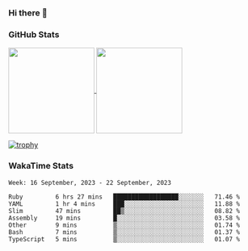 ### Hi there 👋

### GitHub Stats

<a href="https://github.com/anuraghazra/github-readme-stats">
  <img align="center" height="170px" src="https://github-readme-stats.vercel.app/api/top-langs/?username=tksfjt1024&layout=compact&count_private=true&show_icons=true&show_icons=true&theme=graywhite" />
</a>
<a href="https://github.com/anuraghazra/github-readme-stats">
  <img align="center" height="170px" src="https://github-readme-stats.vercel.app/api?username=tksfjt1024&count_private=true&show_icons=true&show_icons=true&theme=graywhite" />
</a>

[![trophy](https://github-profile-trophy.vercel.app/?username=tksfjt1024)](https://github.com/ryo-ma/github-profile-trophy)

### WakaTime Stats

<!--START_SECTION:waka-->
```text
Week: 16 September, 2023 - 22 September, 2023

Ruby         6 hrs 27 mins   ██████████████████░░░░░░░   71.46 % 
YAML         1 hr 4 mins     ███░░░░░░░░░░░░░░░░░░░░░░   11.88 % 
Slim         47 mins         ██▒░░░░░░░░░░░░░░░░░░░░░░   08.82 % 
Assembly     19 mins         █░░░░░░░░░░░░░░░░░░░░░░░░   03.58 % 
Other        9 mins          ▒░░░░░░░░░░░░░░░░░░░░░░░░   01.74 % 
Bash         7 mins          ▒░░░░░░░░░░░░░░░░░░░░░░░░   01.37 % 
TypeScript   5 mins          ▒░░░░░░░░░░░░░░░░░░░░░░░░   01.07 % 
```
<!--END_SECTION:waka-->
